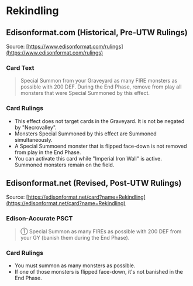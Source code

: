 # Rekindling

## Edisonformat.com (Historical, Pre-UTW Rulings)

Source: [https://www.edisonformat.com/rulings](https://www.edisonformat.com/rulings)

### Card Text

> Special Summon from your Graveyard as many FIRE monsters as possible with 200 DEF. During the End Phase, remove from play all monsters that were Special Summoned by this effect.

### Card Rulings

*   This effect does not target cards in the Graveyard. It is not be negated by "Necrovalley".
*   Monsters Special Summoned by this effect are Summoned simultaneously.
*   A Special Summoend monster that is flipped face-down is not removed from play in the End Phase.
*   You can activate this card while "Imperial Iron Wall" is active. Summoned monsters remain on the field.

## Edisonformat.net (Revised, Post-UTW Rulings)

Source: [https://edisonformat.net/card?name=Rekindling](https://edisonformat.net/card?name=Rekindling)

### Edison-Accurate PSCT

> ① Special Summon as many FIREs as possible with 200 DEF from your GY (banish them during the End Phase).

### Card Rulings

*   You must summon as many monsters as possible.
*   If one of those monsters is flipped face-down, it's not banished in the End Phase.
            